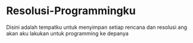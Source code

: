 # Resolusi-Programmingku
Disini adalah tempatku untuk menyimpan setiap rencana dan resolusi ang akan aku lakukan untuk programming ke depanya
